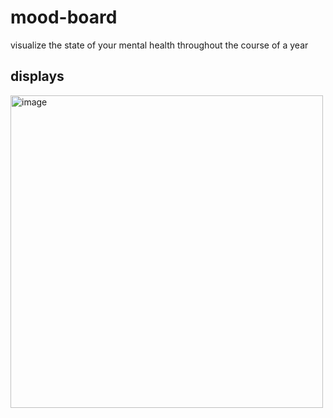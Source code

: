 # mood-board
visualize the state of your mental health throughout the course of a year 

## displays
<img width="500" alt="image" src="https://github.com/jessicayd/mood-board/assets/105768635/32a94350-6653-4b84-9e23-75bd79fdc833">
